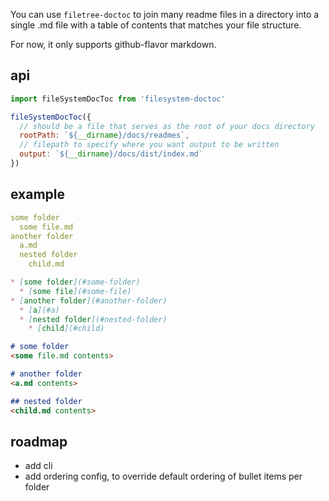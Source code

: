 You can use `filetree-doctoc` to join many readme files in a directory into a single .md file with a table of contents that matches your file structure.

For now, it only supports github-flavor markdown.

## api

```js
import fileSystemDocToc from 'filesystem-doctoc'

fileSystemDocToc({
  // should be a file that serves as the root of your docs directory
  rootPath: `${__dirname}/docs/readmes`,
  // filepath to specify where you want output to be written
  output: `${__dirname}/docs/dist/index.md`
})
```

## example

```yaml
some folder
  some file.md
another folder
  a.md
  nested folder
    child.md
```

```md
* [some folder](#some-folder)
  * [some file](#some-file)
* [another folder](#another-folder)
  * [a](#a)
  * [nested folder](#nested-folder)
    * [child](#child)

# some folder
<some file.md contents>

# another folder
<a.md contents>

## nested folder
<child.md contents>
```

## roadmap

- add cli
- add ordering config, to override default ordering of bullet items per folder